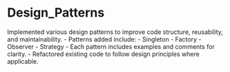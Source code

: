 # Design_Patterns
 Implemented various design patterns to improve code structure, reusability, and maintainability. - Patterns added include:   - Singleton   - Factory   - Observer   - Strategy - Each pattern includes examples and comments for clarity. - Refactored existing code to follow design principles where applicable.
